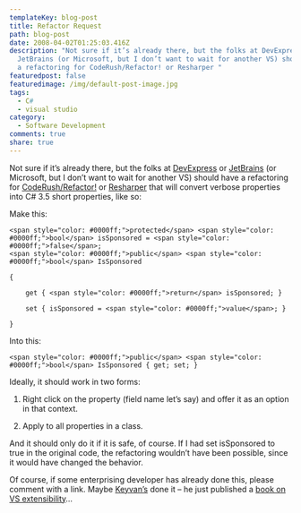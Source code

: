 ```yaml
---
templateKey: blog-post
title: Refactor Request
path: blog-post
date: 2008-04-02T01:25:03.416Z
description: "Not sure if it’s already there, but the folks at DevExpress or
  JetBrains (or Microsoft, but I don’t want to wait for another VS) should have
  a refactoring for CodeRush/Refactor! or Resharper "
featuredpost: false
featuredimage: /img/default-post-image.jpg
tags:
  - C#
  - visual studio
category:
  - Software Development
comments: true
share: true
---
```

<!--StartFragment-->

Not sure if it’s already there, but the folks at [DevExpress](http://devexpress.com/) or [JetBrains](http://www.jetbrains.com/) (or Microsoft, but I don’t want to wait for another VS) should have a refactoring for [CodeRush/Refactor!](http://www.devexpress.com/Products/NET/IDETools/CodeRush) or [Resharper](http://www.jetbrains.com/resharper) that will convert verbose properties into C# 3.5 short properties, like so:

Make this:

<!--EndFragment-->

```
<span style="color: #0000ff;">protected</span> <span style="color: #0000ff;">bool</span> isSponsored = <span style="color: #0000ff;">false</span>;
<span style="color: #0000ff;">public</span> <span style="color: #0000ff;">bool</span> IsSponsored

{

    get { <span style="color: #0000ff;">return</span> isSponsored; }

    set { isSponsored = <span style="color: #0000ff;">value</span>; }

}
```

<!--StartFragment-->

Into this:

<!--EndFragment-->

```
<span style="color: #0000ff;">public</span> <span style="color: #0000ff;">bool</span> IsSponsored { get; set; }
```

<!--StartFragment-->

Ideally, it should work in two forms:

1) Right click on the property (field name let’s say) and offer it as an option in that context.

2) Apply to all properties in a class.

And it should only do it if it is safe, of course. If I had set isSponsored to true in the original code, the refactoring wouldn’t have been possible, since it would have changed the behavior.

Of course, if some enterprising developer has already done this, please comment with a link. Maybe [Keyvan’s](http://nayyeri.net/) done it – he just published a [book on VS extensibility](http://nayyeri.net/blog/first-impressions-on-professional-visual-studio-extensibility)…

<!--EndFragment-->